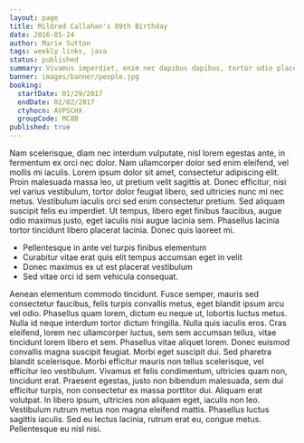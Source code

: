 ```yaml
---
layout: page
title: Mildred Callahan's 89th Birthday
date: 2016-05-24
author: Marie Sutton
tags: weekly links, java
status: published
summary: Vivamus imperdiet, enim nec dapibus dapibus, tortor odio placerat.
banner: images/banner/people.jpg
booking:
  startDate: 01/29/2017
  endDate: 02/02/2017
  ctyhocn: AVPSCHX
  groupCode: MC8B
published: true
---
```

Nam scelerisque, diam nec interdum vulputate, nisl lorem egestas ante, in fermentum ex orci nec dolor. Nam ullamcorper dolor sed enim eleifend, vel mollis mi iaculis. Lorem ipsum dolor sit amet, consectetur adipiscing elit. Proin malesuada massa leo, ut pretium velit sagittis at. Donec efficitur, nisi vel varius vestibulum, tortor dolor feugiat libero, sed ultricies nunc mi nec metus. Vestibulum iaculis orci sed enim consectetur pretium. Sed aliquam suscipit felis eu imperdiet. Ut tempus, libero eget finibus faucibus, augue odio maximus justo, eget iaculis nisi augue lacinia sem. Phasellus lacinia tortor tincidunt libero placerat lacinia. Donec quis laoreet mi.

* Pellentesque in ante vel turpis finibus elementum
* Curabitur vitae erat quis elit tempus accumsan eget in velit
* Donec maximus ex ut est placerat vestibulum
* Sed vitae orci id sem vehicula consequat.

Aenean elementum commodo tincidunt. Fusce semper, mauris sed consectetur faucibus, felis turpis convallis metus, eget blandit ipsum arcu vel odio. Phasellus quam lorem, dictum eu neque ut, lobortis luctus metus. Nulla id neque interdum tortor dictum fringilla. Nulla quis iaculis eros. Cras eleifend, lorem nec ullamcorper luctus, sem sem accumsan tellus, vitae tincidunt lorem libero et sem. Phasellus vitae aliquet lorem. Donec euismod convallis magna suscipit feugiat. Morbi eget suscipit dui.
Sed pharetra blandit scelerisque. Morbi efficitur mauris non tellus scelerisque, vel efficitur leo vestibulum. Vivamus et felis condimentum, ultricies quam non, tincidunt erat. Praesent egestas, justo non bibendum malesuada, sem dui efficitur turpis, non consectetur ex massa porttitor dui. Aliquam erat volutpat. In libero ipsum, ultricies non aliquam eget, iaculis non leo. Vestibulum rutrum metus non magna eleifend mattis. Phasellus luctus sagittis iaculis. Sed eu lectus lacinia, rutrum erat eu, congue metus. Pellentesque eu nisl nisi.
